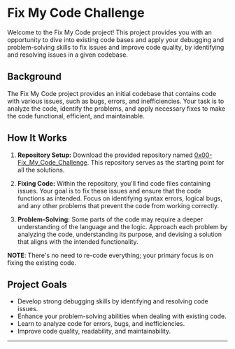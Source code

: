 # Fix My Code Challenge

Welcome to the Fix My Code project! This project provides you with an opportunity to dive into existing code bases and apply your debugging and problem-solving skills to fix issues and improve code quality, by identifying and resolving issues in a given codebase.

## Background

The Fix My Code project provides an initial codebase that contains code with various issues, such as bugs, errors, and inefficiencies. Your task is to analyze the code, identify the problems, and apply necessary fixes to make the code functional, efficient, and maintainable.

## How It Works

1. **Repository Setup:** Download the provided repository named [0x00-Fix_My_Code_Challenge](https://github.com/alx-tools/0x00-Fix_My_Code_Challenge). This repository serves as the starting point for all the solutions.

2. **Fixing Code:** Within the repository, you'll find code files containing issues. Your goal is to fix these issues and ensure that the code functions as intended. Focus on identifying syntax errors, logical bugs, and any other problems that prevent the code from working correctly.

3. **Problem-Solving:** Some parts of the code may require a deeper understanding of the language and the logic. Approach each problem by analyzing the code, understanding its purpose, and devising a solution that aligns with the intended functionality.

**NOTE**:
There's no need to re-code everything; your primary focus is on fixing the existing code.

## Project Goals

- Develop strong debugging skills by identifying and resolving code issues.
- Enhance your problem-solving abilities when dealing with existing code.
- Learn to analyze code for errors, bugs, and inefficiencies.
- Improve code quality, readability, and maintainability.

---

